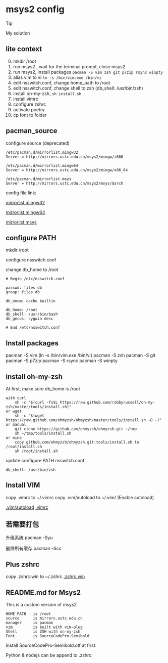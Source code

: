 # msys2 config

> [!TIP]
> My solution

## lite context

0. mkdir /root
1. run msys2 , wait for the terminal prompt, close msys2
2. run msys2, install packages  `pacman -S vim zsh git p7zip rsync winpty`
3. alias vim to vi `ln -s /bin/vim.exe /bin/vi`
4. edit nsswitch.conf, change home_path to /root
5. edit nsswitch.conf, change shell to zsh (db_shell: /usr/bin/zsh)
6. install on-my-zsh, `sh install.sh`
7. install vimrc
8. configure zshrc
9. activate poetry
10. cp font to folder


## pacman_source

configure source (deprecated)

```shell
/etc/pacman.d/mirrorlist.mingw32
Server = http://mirrors.ustc.edu.cn/msys2/mingw/i686

/etc/pacman.d/mirrorlist.mingw64
Server = http://mirrors.ustc.edu.cn/msys2/mingw/x86_64

/etc/pacman.d/mirrorlist.msys
Server = http://mirrors.ustc.edu.cn/msys2/msys/$arch
```
config file link:

[mirrorlist.mingw32](/delta/msys64_build/root/src/mirrorlist.mingw32) 

[mirrorlist.mingw64](/delta/msys64_build/root/src/mirrorlist.mingw64) 

[mirrorlist.msys](/delta/msys64_build/root/src/mirrorlist.msys) 

## configure PATH

mkdir /root

configure nsswitch.conf

change db_home to /root

```shell
# Begin /etc/nsswitch.conf

passwd: files db
group: files db

db_enum: cache builtin

db_home: /root
db_shell: /usr/bin/bash
db_gecos: cygwin desc

# End /etc/nsswitch.conf
```

## Install packages

pacman -S vim       (ln -s /bin/vim.exe /bin/vi)
pacman -S zsh
pacman -S git
pacman -S p7zip
pacman -S rsync
pacman -S winpty

## install oh-my-zsh

At first, make sure db_home is /root
```shell
with curl
    sh -c "$(curl -fsSL https://raw.github.com/robbyrussell/oh-my-zsh/master/tools/install.sh)"
or wget
    sh -c "$(wget https://raw.github.com/ohmyzsh/ohmyzsh/master/tools/install.sh -O -)"
or manual
    git clone https://github.com/ohmyzsh/ohmyzsh.git ~/tmp
    sh ~/tmp/tools/install.sh
or mine
    copy github.com/ohmyzsh/ohmyzsh.git:tools/install.sh to /root/install.sh
    sh /root/install.sh
```

update configure PATH nsswitch.conf
```
db_shell: /usr/bin/zsh
```

## Install VIM

copy .vimrc to ~/.vimrc
copy .vim/autoload to ~/.vim/  (Enable autoload)

[.vim/autoload](/delta/vim/.vim/autoload) 
[.vimrc](/delta/vim/.vimrc)


## 若需要打包

升级系统
pacman -Syu

删除所有缓存
pacman -Scc

## Plus zshrc

copy .zshrc.win to ~/.zshrc
[.zshrc.win](/delta/vim/.vimrc)


## README.md  for  Msys2

This is a custom version of msys2

```
HOME PATH   is /root
source      is mirrors.ustc.edu.cn
manager     is pacman
vim         is built with vim-plug
Shell       is ZSH with on-my-zsh
Font        is SourceCodePro-Semibold
```

Install SourceCodePro-Semibold.otf at first.

Python & nodejs can be append to .zshrc:

